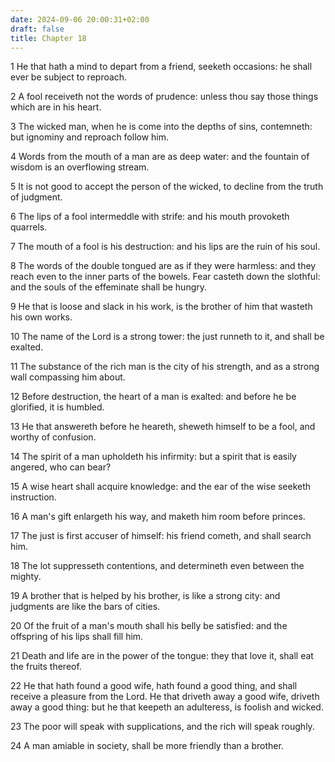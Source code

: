 ```yaml
---
date: 2024-09-06 20:00:31+02:00
draft: false
title: Chapter 18
---
```




1 He that hath a mind to depart from a friend, seeketh occasions: he shall ever be subject to reproach.

2 A fool receiveth not the words of prudence: unless thou say those things which are in his heart.

3 The wicked man, when he is come into the depths of sins, contemneth: but ignominy and reproach follow him.

4 Words from the mouth of a man are as deep water: and the fountain of wisdom is an overflowing stream.

5 It is not good to accept the person of the wicked, to decline from the truth of judgment.

6 The lips of a fool intermeddle with strife: and his mouth provoketh quarrels.

7 The mouth of a fool is his destruction: and his lips are the ruin of his soul.

8 The words of the double tongued are as if they were harmless: and they reach even to the inner parts of the bowels. Fear casteth down the slothful: and the souls of the effeminate shall be hungry.

9 He that is loose and slack in his work, is the brother of him that wasteth his own works.

10 The name of the Lord is a strong tower: the just runneth to it, and shall be exalted.

11 The substance of the rich man is the city of his strength, and as a strong wall compassing him about.

12 Before destruction, the heart of a man is exalted: and before he be glorified, it is humbled.

13 He that answereth before he heareth, sheweth himself to be a fool, and worthy of confusion.

14 The spirit of a man upholdeth his infirmity: but a spirit that is easily angered, who can bear?

15 A wise heart shall acquire knowledge: and the ear of the wise seeketh instruction.

16 A man's gift enlargeth his way, and maketh him room before princes.

17 The just is first accuser of himself: his friend cometh, and shall search him.

18 The lot suppresseth contentions, and determineth even between the mighty.

19 A brother that is helped by his brother, is like a strong city: and judgments are like the bars of cities.

20 Of the fruit of a man's mouth shall his belly be satisfied: and the offspring of his lips shall fill him.

21 Death and life are in the power of the tongue: they that love it, shall eat the fruits thereof.

22 He that hath found a good wife, hath found a good thing, and shall receive a pleasure from the Lord. He that driveth away a good wife, driveth away a good thing: but he that keepeth an adulteress, is foolish and wicked.

23 The poor will speak with supplications, and the rich will speak roughly.

24 A man amiable in society, shall be more friendly than a brother.

